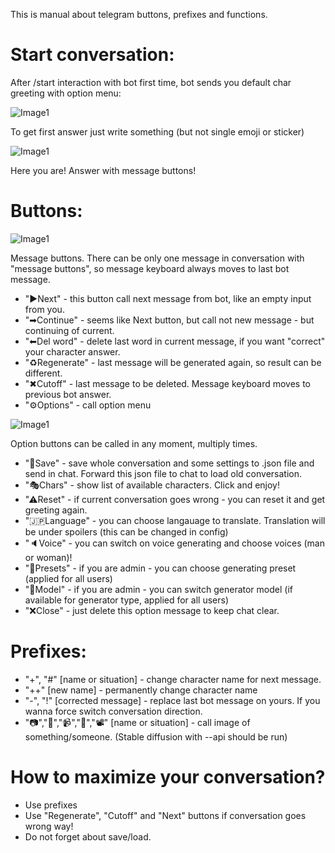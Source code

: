 This is manual about telegram buttons, prefixes and functions.

# Start conversation:
After /start interaction with bot first time, bot sends you default char greeting with option menu:

![Image1](https://raw.githubusercontent.com/innightwolfsleep/llm_telegram_bot/manual/manuals/telegram_bot_start_option.PNG)

To get first answer just write something (but not single emoji or sticker)

![Image1](https://raw.githubusercontent.com/innightwolfsleep/llm_telegram_bot/manual/manuals/telegram_bot_message.PNG)

Here you are! Answer with message buttons!


# Buttons:

![Image1](https://raw.githubusercontent.com/innightwolfsleep/llm_telegram_bot/manual/manuals/telegram_bot_message_narrow.png)

Message buttons. There can be only one message in conversation with "message buttons", so message keyboard always moves to last bot message.
- "▶Next" - this button call next message from bot, like an empty input from you.
- "➡Continue" - seems like Next button, but call not new message - but continuing of current.
- "⬅Del word" - delete last word in current message, if you want "correct" your character answer.
- "♻Regenerate" - last message will be generated again, so result can be different. 
- "✖Cutoff" - last message to be deleted. Message keyboard moves to previous bot answer.
- "⚙Options" - call option menu

![Image1](https://raw.githubusercontent.com/innightwolfsleep/llm_telegram_bot/manual/manuals/telegram_bot_start_option_narrow.PNG)

Option buttons can be called in any moment, multiply times.
- "💾Save" - save whole conversation and some settings to .json file and send in chat. Forward this json file to chat to load old conversation.
- "🎭Chars" - show list of available characters. Click and enjoy!
- "⚠Reset" - if current conversation goes wrong - you can reset it and get greeting again.
- "🇯🇵Language" - you can choose langauage to translate. Translation will be under spoilers (this can be changed in config)
- "🔈Voice" - you can switch on voice generating and choose voices (man or woman)! 
- "🔧Presets" - if you are admin - you can choose generating preset (applied for all users)
- "🔨Model" - if you are admin - you can switch generator model (if available for generator type, applied for all users) 
- "❌Close" - just delete this option message to keep chat clear.

# Prefixes:
- "+", "#" [name or situation] - change character name for next message. 
- "++" [new name] - permanently change character name 
- "-", "!" [corrected message] - replace last bot message on yours. If you wanna force switch conversation direction.
- "📷","📸","📹","🎥","📽" [name or situation] - call image of something/someone. (Stable diffusion with --api should be run)

# How to maximize your conversation?
- Use prefixes
- Use "Regenerate", "Cutoff" and "Next" buttons if conversation goes wrong way! 
- Do not forget about save/load.
